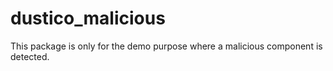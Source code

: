 # dustico_malicious

This package is only for the demo purpose where a malicious component is detected.
 
